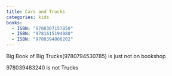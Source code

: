 ```yaml
---
title: Cars and Trucks
categories: kids
books:
  - ISBN: "9780307157850"
  - ISBN: "9781615194988"
  - ISBN: "9780394800202"
---
```


Big Book of Big Trucks(9780794530785) is just not on bookshop

978039483240 is not Trucks
